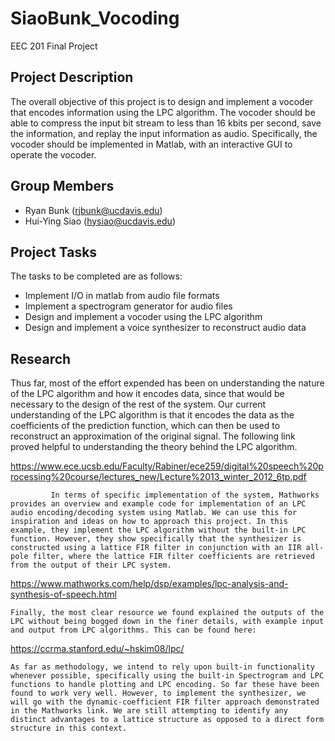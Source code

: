 # SiaoBunk_Vocoding
EEC 201 Final Project

## Project Description
The overall objective of this project is to design and implement a vocoder that encodes information using the LPC algorithm. The vocoder should be able to compress the input bit stream to less than 16 kbits per second, save the information, and replay the input information as audio. Specifically, the vocoder should be implemented in Matlab, with an interactive GUI to operate the vocoder.

## Group Members
  - Ryan Bunk (rjbunk@ucdavis.edu)
  - Hui-Ying Siao (hysiao@ucdavis.edu)
  
## Project Tasks
The tasks to be completed are as follows:
- Implement I/O in matlab from audio file formats
- Implement a spectrogram generator for audio files
- Design and implement a vocoder using the LPC algorithm
- Design and implement a voice synthesizer to reconstruct audio data

## Research
Thus far, most of the effort expended has been on understanding the nature of the LPC algorithm and how it encodes data, since that 
would be necessary to the design of the rest of the system. Our current understanding of the LPC algorithm is that it encodes the data 
as the coefficients of the prediction function, which can then be used to reconstruct an approximation of the original signal. The 
following link proved helpful to understanding the theory behind the LPC algorithm.
 
https://www.ece.ucsb.edu/Faculty/Rabiner/ece259/digital%20speech%20processing%20course/lectures_new/Lecture%2013_winter_2012_6tp.pdf
 
             In terms of specific implementation of the system, Mathworks provides an overview and example code for implementation of an LPC audio encoding/decoding system using Matlab. We can use this for inspiration and ideas on how to approach this project. In this example, they implement the LPC algorithm without the built-in LPC function. However, they show specifically that the synthesizer is constructed using a lattice FIR filter in conjunction with an IIR all-pole filter, where the lattice FIR filter coefficients are retrieved from the output of their LPC system.
 
https://www.mathworks.com/help/dsp/examples/lpc-analysis-and-synthesis-of-speech.html
 

    Finally, the most clear resource we found explained the outputs of the LPC without being bogged down in the finer details, with example input and output from LPC algorithms. This can be found here:

https://ccrma.stanford.edu/~hskim08/lpc/

    As far as methodology, we intend to rely upon built-in functionality whenever possible, specifically using the built-in Spectrogram and LPC functions to handle plotting and LPC encoding. So far these have been found to work very well. However, to implement the synthesizer, we will go with the dynamic-coefficient FIR filter approach demonstrated in the Mathworks link. We are still attempting to identify any distinct advantages to a lattice structure as opposed to a direct form structure in this context.
